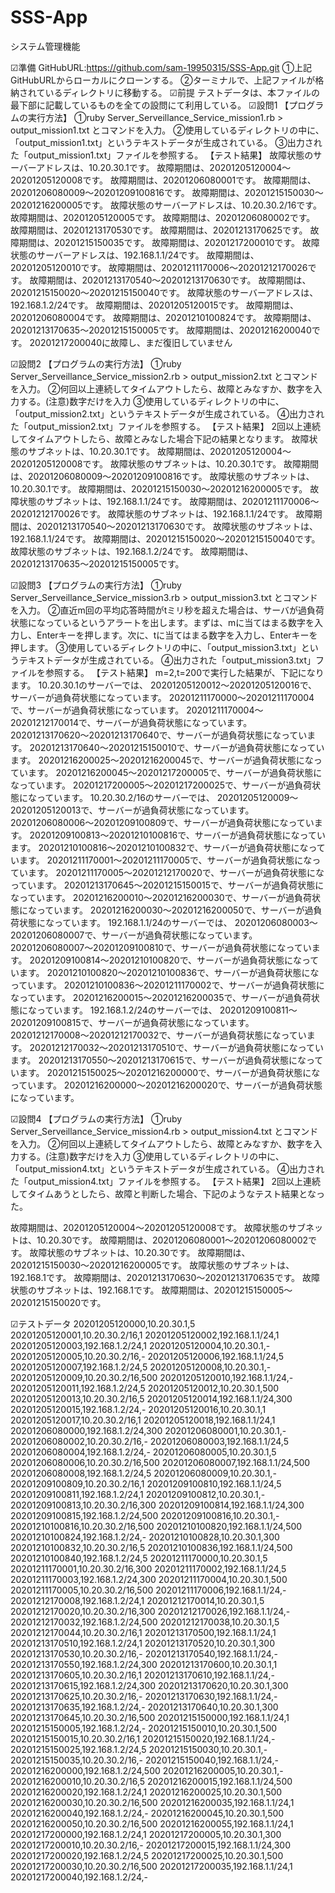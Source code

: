 # SSS-App
 システム管理機能

☑︎準備
GitHubURL:https://github.com/sam-19950315/SSS-App.git
①上記GitHubURLからローカルにクローンする。
②ターミナルで、上記ファイルが格納されているディレクトリに移動する。
☑︎前提
テストデータは、本ファイルの最下部に記載しているものを全ての設問にて利用している。
☑︎設問1
【プログラムの実行方法】
①ruby Server_Serveillance_Service_mission1.rb > output_mission1.txt
とコマンドを入力。
②使用しているディレクトリの中に、「output_mission1.txt」というテキストデータが生成されている。
③出力された「output_mission1.txt」ファイルを参照する。
【テスト結果】
故障状態のサーバーアドレスは、10.20.30.1です。
故障期間は、20201205120004〜20201205120008です。
故障期間は、20201206080001です。
故障期間は、20201206080009〜20201209100816です。
故障期間は、20201215150030〜20201216200005です。
故障状態のサーバーアドレスは、10.20.30.2/16です。
故障期間は、20201205120005です。
故障期間は、20201206080002です。
故障期間は、20201213170530です。
故障期間は、20201213170625です。
故障期間は、20201215150035です。
故障期間は、20201217200010です。
故障状態のサーバーアドレスは、192.168.1.1/24です。
故障期間は、20201205120010です。
故障期間は、20201211170006〜20201212170026です。
故障期間は、20201213170540〜20201213170630です。
故障期間は、20201215150020〜20201215150040です。
故障状態のサーバーアドレスは、192.168.1.2/24です。
故障期間は、20201205120015です。
故障期間は、20201206080004です。
故障期間は、20201210100824です。
故障期間は、20201213170635〜20201215150005です。
故障期間は、20201216200040です。
20201217200040に故障し、まだ復旧していません

☑︎設問2
【プログラムの実行方法】
①ruby Server_Serveillance_Service_mission2.rb > output_mission2.txt
とコマンドを入力。
②何回以上連続してタイムアウトしたら、故障とみなすか、数字を入力する。(注意)数字だけを入力
③使用しているディレクトリの中に、「output_mission2.txt」というテキストデータが生成されている。
④出力された「output_mission2.txt」ファイルを参照する。
【テスト結果】
2回以上連続してタイムアウトしたら、故障とみなした場合下記の結果となります。
故障状態のサブネットは、10.20.30.1です。
故障期間は、20201205120004〜20201205120008です。
故障状態のサブネットは、10.20.30.1です。
故障期間は、20201206080009〜20201209100816です。
故障状態のサブネットは、10.20.30.1です。
故障期間は、20201215150030〜20201216200005です。
故障状態のサブネットは、192.168.1.1/24です。
故障期間は、20201211170006〜20201212170026です。
故障状態のサブネットは、192.168.1.1/24です。
故障期間は、20201213170540〜20201213170630です。
故障状態のサブネットは、192.168.1.1/24です。
故障期間は、20201215150020〜20201215150040です。
故障状態のサブネットは、192.168.1.2/24です。
故障期間は、20201213170635〜20201215150005です。

☑︎設問3
【プログラムの実行方法】
①ruby Server_Serveillance_Service_mission3.rb > output_mission3.txt
とコマンドを入力。
②直近m回の平均応答時間がtミリ秒を超えた場合は、サーバが過負荷状態になっているというアラートを出します。まずは、mに当てはまる数字を入力し、Enterキーを押します。次に、tに当てはまる数字を入力し、Enterキーを押します。
③使用しているディレクトリの中に、「output_mission3.txt」というテキストデータが生成されている。
④出力された「output_mission3.txt」ファイルを参照する。
【テスト結果】
m=2,t=200で実行した結果が、下記になります。
10.20.30.1のサーバーでは、
20201205120012〜20201205120016で、サーバーが過負荷状態になっています。
20201211170000〜20201211170004で、サーバーが過負荷状態になっています。
20201211170004〜20201212170014で、サーバーが過負荷状態になっています。
20201213170620〜20201213170640で、サーバーが過負荷状態になっています。
20201213170640〜20201215150010で、サーバーが過負荷状態になっています。
20201216200025〜20201216200045で、サーバーが過負荷状態になっています。
20201216200045〜20201217200005で、サーバーが過負荷状態になっています。
20201217200005〜20201217200025で、サーバーが過負荷状態になっています。
10.20.30.2/16のサーバーでは、
20201205120009〜20201205120013で、サーバーが過負荷状態になっています。
20201206080006〜20201209100809で、サーバーが過負荷状態になっています。
20201209100813〜20201210100816で、サーバーが過負荷状態になっています。
20201210100816〜20201210100832で、サーバーが過負荷状態になっています。
20201211170001〜20201211170005で、サーバーが過負荷状態になっています。
20201211170005〜20201212170020で、サーバーが過負荷状態になっています。
20201213170645〜20201215150015で、サーバーが過負荷状態になっています。
20201216200010〜20201216200030で、サーバーが過負荷状態になっています。
20201216200030〜20201216200050で、サーバーが過負荷状態になっています。
192.168.1.1/24のサーバーでは、
20201206080003〜20201206080007で、サーバーが過負荷状態になっています。
20201206080007〜20201209100810で、サーバーが過負荷状態になっています。
20201209100814〜20201210100820で、サーバーが過負荷状態になっています。
20201210100820〜20201210100836で、サーバーが過負荷状態になっています。
20201210100836〜20201211170002で、サーバーが過負荷状態になっています。
20201216200015〜20201216200035で、サーバーが過負荷状態になっています。
192.168.1.2/24のサーバーでは、
20201209100811〜20201209100815で、サーバーが過負荷状態になっています。
20201212170008〜20201212170032で、サーバーが過負荷状態になっています。
20201212170032〜20201213170510で、サーバーが過負荷状態になっています。
20201213170550〜20201213170615で、サーバーが過負荷状態になっています。
20201215150025〜20201216200000で、サーバーが過負荷状態になっています。
20201216200000〜20201216200020で、サーバーが過負荷状態になっています。

☑︎設問4
【プログラムの実行方法】
①ruby Server_Serveillance_Service_mission4.rb > output_mission4.txt
とコマンドを入力。
②何回以上連続してタイムアウトしたら、故障とみなすか、数字を入力する。(注意)数字だけを入力
③使用しているディレクトリの中に、「output_mission4.txt」というテキストデータが生成されている。
④出力された「output_mission4.txt」ファイルを参照する。
【テスト結果】
2回以上連続してタイムあうとしたら、故障と判断した場合、下記のようなテスト結果となった。

故障期間は、20201205120004〜20201205120008です。
故障状態のサブネットは、10.20.30です。
故障期間は、20201206080001〜20201206080002です。
故障状態のサブネットは、10.20.30です。
故障期間は、20201215150030〜20201216200005です。
故障状態のサブネットは、192.168.1です。
故障期間は、20201213170630〜20201213170635です。
故障状態のサブネットは、192.168.1です。
故障期間は、20201215150005〜20201215150020です。

☑︎テストデータ
20201205120000,10.20.30.1,5
20201205120001,10.20.30.2/16,1
20201205120002,192.168.1.1/24,1
20201205120003,192.168.1.2/24,1
20201205120004,10.20.30.1,-
20201205120005,10.20.30.2/16,-
20201205120006,192.168.1.1/24,5
20201205120007,192.168.1.2/24,5
20201205120008,10.20.30.1,-
20201205120009,10.20.30.2/16,500
20201205120010,192.168.1.1/24,-
20201205120011,192.168.1.2/24,5
20201205120012,10.20.30.1,500
20201205120013,10.20.30.2/16,5
20201205120014,192.168.1.1/24,300
20201205120015,192.168.1.2/24,-
20201205120016,10.20.30.1,1
20201205120017,10.20.30.2/16,1
20201205120018,192.168.1.1/24,1
20201206080000,192.168.1.2/24,300
20201206080001,10.20.30.1,-
20201206080002,10.20.30.2/16,-
20201206080003,192.168.1.1/24,5
20201206080004,192.168.1.2/24,-
20201206080005,10.20.30.1,5
20201206080006,10.20.30.2/16,500
20201206080007,192.168.1.1/24,500
20201206080008,192.168.1.2/24,5
20201206080009,10.20.30.1,-
20201209100809,10.20.30.2/16,1
20201209100810,192.168.1.1/24,5
20201209100811,192.168.1.2/24,1
20201209100812,10.20.30.1,-
20201209100813,10.20.30.2/16,300
20201209100814,192.168.1.1/24,300
20201209100815,192.168.1.2/24,500
20201209100816,10.20.30.1,-
20201210100816,10.20.30.2/16,500
20201210100820,192.168.1.1/24,500
20201210100824,192.168.1.2/24,-
20201210100828,10.20.30.1,300
20201210100832,10.20.30.2/16,5
20201210100836,192.168.1.1/24,500
20201210100840,192.168.1.2/24,5
20201211170000,10.20.30.1,5
20201211170001,10.20.30.2/16,300
20201211170002,192.168.1.1/24,5
20201211170003,192.168.1.2/24,300
20201211170004,10.20.30.1,500
20201211170005,10.20.30.2/16,500
20201211170006,192.168.1.1/24,-
20201212170008,192.168.1.2/24,1
20201212170014,10.20.30.1,5
20201212170020,10.20.30.2/16,300
20201212170026,192.168.1.1/24,-
20201212170032,192.168.1.2/24,500
20201212170038,10.20.30.1,5
20201212170044,10.20.30.2/16,1
20201213170500,192.168.1.1/24,1
20201213170510,192.168.1.2/24,1
20201213170520,10.20.30.1,300
20201213170530,10.20.30.2/16,-
20201213170540,192.168.1.1/24,-
20201213170550,192.168.1.2/24,300
20201213170600,10.20.30.1,1
20201213170605,10.20.30.2/16,1
20201213170610,192.168.1.1/24,-
20201213170615,192.168.1.2/24,300
20201213170620,10.20.30.1,300
20201213170625,10.20.30.2/16,-
20201213170630,192.168.1.1/24,-
20201213170635,192.168.1.2/24,-
20201213170640,10.20.30.1,300
20201213170645,10.20.30.2/16,500
20201215150000,192.168.1.1/24,1
20201215150005,192.168.1.2/24,-
20201215150010,10.20.30.1,500
20201215150015,10.20.30.2/16,1
20201215150020,192.168.1.1/24,-
20201215150025,192.168.1.2/24,5
20201215150030,10.20.30.1,-
20201215150035,10.20.30.2/16,-
20201215150040,192.168.1.1/24,-
20201216200000,192.168.1.2/24,500
20201216200005,10.20.30.1,-
20201216200010,10.20.30.2/16,5
20201216200015,192.168.1.1/24,500
20201216200020,192.168.1.2/24,1
20201216200025,10.20.30.1,500
20201216200030,10.20.30.2/16,500
20201216200035,192.168.1.1/24,1
20201216200040,192.168.1.2/24,-
20201216200045,10.20.30.1,500
20201216200050,10.20.30.2/16,500
20201216200055,192.168.1.1/24,1
20201217200000,192.168.1.2/24,1
20201217200005,10.20.30.1,300
20201217200010,10.20.30.2/16,-
20201217200015,192.168.1.1/24,300
20201217200020,192.168.1.2/24,5
20201217200025,10.20.30.1,500
20201217200030,10.20.30.2/16,500
20201217200035,192.168.1.1/24,1
20201217200040,192.168.1.2/24,-

